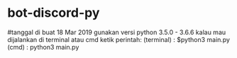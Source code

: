 # bot-discord-py
#tanggal di buat 18 Mar 2019
gunakan versi python 3.5.0 - 3.6.6
kalau mau dijalankan di terminal atau cmd
ketik perintah:
(terminal) : $python3 main.py
(cmd) : python3 main.py

